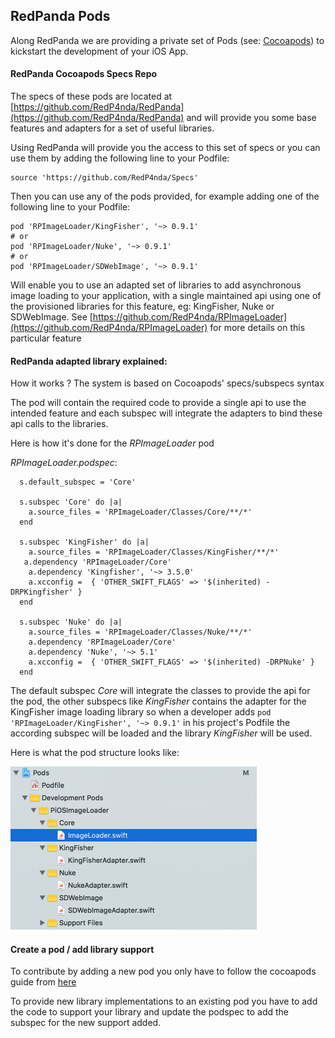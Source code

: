 ## RedPanda Pods

Along RedPanda we are providing a private set of Pods (see: [Cocoapods](https://cocoapods.org)) to kickstart the development of your iOS App.

#### RedPanda Cocoapods Specs Repo

The specs of these pods are located at [https://github.com/RedP4nda/RedPanda](https://github.com/RedP4nda/RedPanda) and will provide you some base features and adapters for a set of useful libraries.

Using RedPanda will provide you the access to this set of specs or you can use them by adding the following line to your Podfile:

```
source 'https://github.com/RedP4nda/Specs'
```

Then you can use any of the pods provided,
for example adding one of the following line to your Podfile:

```
pod 'RPImageLoader/KingFisher', '~> 0.9.1'
# or
pod 'RPImageLoader/Nuke', '~> 0.9.1'
# or
pod 'RPImageLoader/SDWebImage', '~> 0.9.1'
```

Will enable you to use an adapted set of libraries to add asynchronous image loading to your application, with a single maintained api using one of the provisioned libraries for this feature, eg: KingFisher, Nuke or SDWebImage.
See [https://github.com/RedP4nda/RPImageLoader](https://github.com/RedP4nda/RPImageLoader) for more details on this particular feature

#### RedPanda adapted library explained:

How it works ? The system is based on Cocoapods' specs/subspecs syntax

The pod will contain the required code to provide a single api to use the intended feature and each subspec will integrate the adapters to bind these api calls to the libraries.

Here is how it's done for the _RPImageLoader_ pod

_RPImageLoader.podspec_:

```
  s.default_subspec = 'Core'

  s.subspec 'Core' do |a|
    a.source_files = 'RPImageLoader/Classes/Core/**/*'
  end

  s.subspec 'KingFisher' do |a|
    a.source_files = 'RPImageLoader/Classes/KingFisher/**/*'
   a.dependency 'RPImageLoader/Core'
    a.dependency 'Kingfisher', '~> 3.5.0'
    a.xcconfig =  { 'OTHER_SWIFT_FLAGS' => '$(inherited) -DRPKingfisher' }
  end

  s.subspec 'Nuke' do |a|
    a.source_files = 'RPImageLoader/Classes/Nuke/**/*'
    a.dependency 'RPImageLoader/Core'
    a.dependency 'Nuke', '~> 5.1'
    a.xcconfig =  { 'OTHER_SWIFT_FLAGS' => '$(inherited) -DRPNuke' }
  end
```

The default subspec _Core_ will integrate the classes to provide the api for the pod, the other subspecs like _KingFisher_ contains the adapter for the KingFisher image loading library so when a developer adds ```pod 'RPImageLoader/KingFisher', '~> 0.9.1'``` in his project's Podfile the according subspec will be loaded and the library _KingFisher_ will be used.

Here is what the pod structure looks like:

<img src="./PodStructure.png" width="394" height="261" />


#### Create a pod / add library support

To contribute by adding a new pod you only have to follow the cocoapods guide from [here](https://guides.cocoapods.org/making/making-a-cocoapod.html)

To provide new library implementations to an existing pod you have to add the code to support your library and update the podspec to add the subspec for the new support added.
